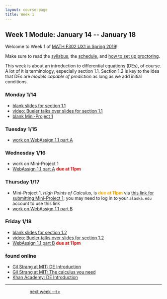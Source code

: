 ```yaml
---
layout: course-page
title: Week 1
---
```


## Week 1 Module: January 14 -- January 18

Welcome to Week 1 of [MATH F302 UX1 in Spring 2019](index.html)!

Make sure to read the [syllabus](syllabus.pdf), the [schedule](schedule.pdf), and [how to set up proctoring](proctoring.pdf).

This week is about an introduction to differential equations (DEs), of course.  A lot of it is terminology, especially section 1.1.  Section 1.2 is key to the idea that DEs are _models capable of prediction_ as long as we add initial conditions.

### Monday 1/14
* [blank slides for section 1.1](assets/slides/1-1.pdf)
* [video: Bueler talks over slides for section 1.1](https://github.com/bueler/diff-eq-videos/blob/master/video-1-1-math302.mp4?raw=true)
* [blank Mini-Project 1](assets/mp/mp1.pdf)

### Tuesday 1/15
* [work on WebAssign 1.1 part A](https://www.webassign.net/)

### Wednesday 1/16
* work on Mini-Project 1
* [WebAssign 1.1 part A](https://www.webassign.net/) <span style="color:red">**due at 11pm**</span>

### Thursday 1/17
* Mini-Project 1, _High Points of Calculus_, is <span style="color:orange">**due at 11pm**</span> via [this link for submitting Mini-Project 1](https://docs.google.com/forms/d/e/1FAIpQLSeoURKbu4cTWw0wGhLfuiMjBODipJlRBCNd8cyza3tRRrg8Yw/viewform?usp=sf_link); you may need to log in to your `alaska.edu` account to use this link
* [work on WebAssign 1.1 part B](https://www.webassign.net/)

### Friday 1/18
* [blank slides for section 1.2](assets/slides/1-2.pdf)
* [video: Bueler talks over slides for section 1.2](https://github.com/bueler/diff-eq-videos/blob/master/video-1-2-math302.mp4?raw=true)
* [WebAssign 1.1 part B](https://www.webassign.net/) <span style="color:red">**due at 11pm**</span>


### found online
* [Gil Strang at MIT: DE Introduction](https://www.youtube.com/watch?v=ghjOS7Q82s0)
* [Gil Strang at MIT: The calculus you need](https://www.youtube.com/watch?v=f0BxAtprWts)
* [Khan Academy: DE Introduction](https://www.khanacademy.org/math/differential-equations/first-order-differential-equations)

<hr>
&nbsp; &nbsp; &nbsp; &nbsp; &nbsp; &nbsp; &nbsp; &nbsp; &nbsp; &nbsp; <a align="right" href="week2">next week --\></a>
